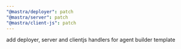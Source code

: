 ```yaml
---
"@mastra/deployer": patch
"@mastra/server": patch
"@mastra/client-js": patch
---
```


add deployer, server and clientjs handlers for agent builder template
